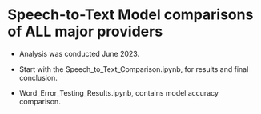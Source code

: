 # Speech-to-Text Model comparisons of ALL major providers 
- Analysis was conducted June 2023.

- Start with the Speech_to_Text_Comparison.ipynb, for results and final conclusion.
- Word_Error_Testing_Results.ipynb, contains model accuracy comparison. 